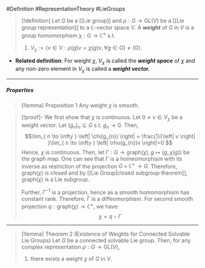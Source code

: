 #Definition #RepresentationTheory #LieGroups 

> [!definition]
> Let $G$ be a [[Lie group]] and $\rho:G\to \text{GL}(V)$ be a [[Lie group representation]] to a $\mathbb{C}$-vector space $V$. A ***weight*** of $G$ in $V$ is a group homomorphism $\chi:G\to \mathbb{C}^\times$ s.t. 
> 1. $V_{\chi}:=\{ v\in V:\rho(g)v=\chi(g)v,\forall g\in G \}\neq \{ 0 \}$.

- **Related definition**: For weight $\chi$, $V_{\chi}$ is called the ***weight space*** of $\chi$ and any non-zero element in $V_{\chi}$ is called a ***weight vector.***
---
##### Properties
> [!lemma] Proposition 1
> Any weight $\chi$ is smooth.

> [!proof]-
> We first show that $\chi$ is continuous. Let $0\neq v\in V_{\chi}$ be a weight vector. Let $(g_{n})_{n}\subseteq G$ s.t. $g_{n}\to 0$. Then, $$\lim_{ n \to \infty } \left| \chi(g_{n}) \right| = \frac{1}{\left| v \right| }\lim_{ n \to \infty } \left| \rho(g_{n})v \right|=0 $$Hence, $\chi$ is continuous. Then, let $\Gamma:G\to \text{graph}(\chi),g\mapsto (g,\chi(g))$ be the graph map. One can see that $\Gamma$ is a homeomorphism with its inverse as restriction of the projection $G\times \mathbb{C}^\times\to G$. Therefore, $\text{graph}(\chi)$ is closed and by [[Lie Group|closed subgroup theorem]], $\text{graph}(\chi)$ is a Lie subgroup.
> 
> Further, $\Gamma ^{-1}$ is a projection, hence as a smooth homomorphism has constant rank. Therefore, $\Gamma$ is a diffeomorphism. For second smooth projection $q:\text{graph}(\chi)\to \mathbb{C}^\times$, we have: $$\chi=q\circ \Gamma$$
---
> [!lemma] Theorem 2 (Existence of Weights for Connected Solvable Lie Groups)
> Let $G$ be a connected solvable Lie group. Then, for any complex representation $\rho:G\to \text{GL}(V)$, 
> 1. there exists a weight $\chi$ of $G$ in $V$.